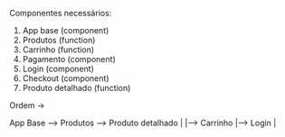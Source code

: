 Componentes necessários:

1. App base (component)
2. Produtos (function)
3. Carrinho (function)
4. Pagamento (component)
5. Login (component)
6. Checkout (component)
7. Produto detalhado (function)

Ordem ->

App Base --> Produtos --> Produto detalhado
|
|--> Carrinho
|--> Login
|
